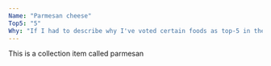 ```yaml
---
Name: "Parmesan cheese"
Top5: "5"
Why: "If I had to describe why I've voted certain foods as top-5 in the fight to lower your blood sugar I could simply overlay one of the low-GI guides and we'd be done. What makes these foods my faves is that they are not only low-GI, they are all delicious and very satisfying, helping a fairly strict dish of ra vegetables tak on a whole new feel. I use parmesan grated or diced, in hot soups and dishes and always in salads. Like wlnuts, you need to be a little careful with your fats. You want to eat them for all their benefits (they make you feel satisfied and provide essential nutrients) but you need to keep an eye on how much you eat as they pack a lot of calories."
---
```


This is a collection item called parmesan

<p style="clear: both;">&nbsp;</p>

